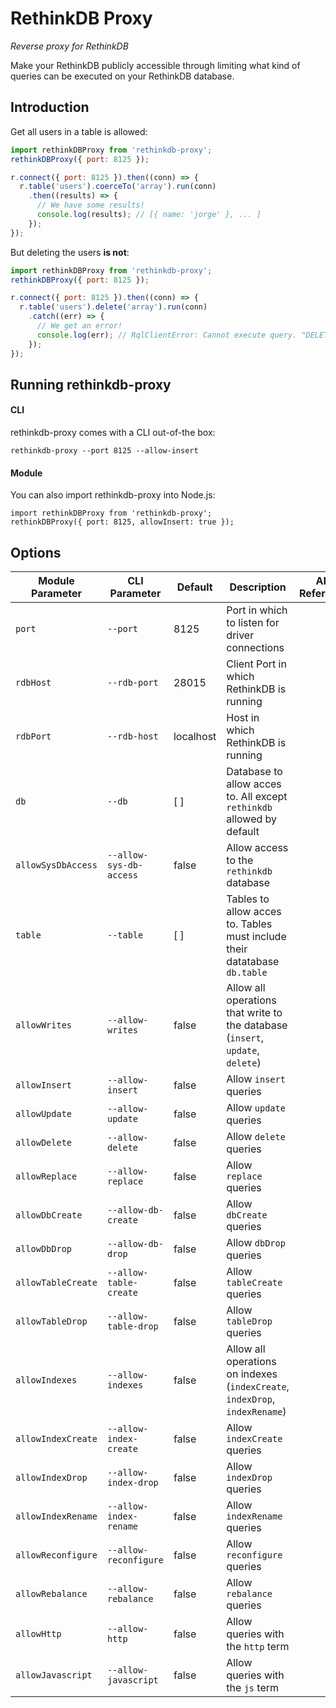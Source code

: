 # RethinkDB Proxy

*Reverse proxy for RethinkDB*

Make your RethinkDB publicly accessible through limiting what kind of queries can be executed on your RethinkDB database.

## Introduction

Get all users in a table is allowed:

```javascript
import rethinkDBProxy from 'rethinkdb-proxy';
rethinkDBProxy({ port: 8125 });

r.connect({ port: 8125 }).then((conn) => {
  r.table('users').coerceTo('array').run(conn)
    .then((results) => {
      // We have some results!
      console.log(results); // [{ name: 'jorge' }, ... ]
    });
});
```
But deleting the users **is not**:

```javascript
import rethinkDBProxy from 'rethinkdb-proxy';
rethinkDBProxy({ port: 8125 });

r.connect({ port: 8125 }).then((conn) => {
  r.table('users').delete('array').run(conn)
    .catch((err) => {
      // We get an error!
      console.log(err); // RqlClientError: Cannot execute query. "DELETE" query not allowed
    });
});
```
## Running rethinkdb-proxy

#### CLI

rethinkdb-proxy comes with a CLI out-of-the box:

```
rethinkdb-proxy --port 8125 --allow-insert
```

#### Module

You can also import rethinkdb-proxy into Node.js:

```
import rethinkDBProxy from 'rethinkdb-proxy';
rethinkDBProxy({ port: 8125, allowInsert: true });
```
## Options

| Module Parameter   | CLI Parameter           | Default   | Description                                                                    | API Reference |
|--------------------|-------------------------|-----------|--------------------------------------------------------------------------------|---------------|
| `port`             | `--port`                | 8125      | Port in which to listen for driver connections                                 |               |
| `rdbHost`          | `--rdb-port`            | 28015     | Client Port in which RethinkDB is running                                      |               |
| `rdbPort`          | `--rdb-host`            | localhost | Host in which RethinkDB is running                                             |               |
| `db`               | `--db`                  | [ ]       | Database to allow acces to. All except `rethinkdb` allowed by default          |               |
| `allowSysDbAccess` | `--allow-sys-db-access` | false     | Allow access to the `rethinkdb` database                                       |               |
| `table`            | `--table`               | [ ]       | Tables to allow acces to. Tables must include their datatabase `db.table`      |               |
| `allowWrites`      | `--allow-writes`        | false     | Allow all operations that write to the database (`insert`, `update`, `delete`) |               |
| `allowInsert`      | `--allow-insert`        | false     | Allow `insert` queries                                                         |               |
| `allowUpdate`      | `--allow-update`        | false     | Allow `update` queries                                                         |               |
| `allowDelete`      | `--allow-delete`        | false     | Allow `delete` queries                                                         |               |
| `allowReplace`     | `--allow-replace`       | false     | Allow `replace` queries                                                        |               |
| `allowDbCreate`    | `--allow-db-create`     | false     | Allow `dbCreate` queries                                                       |               |
| `allowDbDrop`      | `--allow-db-drop`       | false     | Allow `dbDrop` queries                                                         |               |
| `allowTableCreate` | `--allow-table-create`  | false     | Allow `tableCreate` queries                                                    |               |
| `allowTableDrop`   | `--allow-table-drop`    | false     | Allow `tableDrop` queries                                                      |               |
| `allowIndexes`     | `--allow-indexes`       | false     | Allow all operations on indexes (`indexCreate`, `indexDrop`, `indexRename`)    |               |
| `allowIndexCreate` | `--allow-index-create`  | false     | Allow `indexCreate` queries                                                    |               |
| `allowIndexDrop`   | `--allow-index-drop`    | false     | Allow `indexDrop` queries                                                      |               |
| `allowIndexRename` | `--allow-index-rename`  | false     | Allow `indexRename` queries                                                    |               |
| `allowReconfigure` | `--allow-reconfigure`   | false     | Allow `reconfigure` queries                                                    |               |
| `allowRebalance`   | `--allow-rebalance`     | false     | Allow `rebalance` queries                                                      |               |
| `allowHttp`        | `--allow-http`          | false     | Allow queries with the `http` term                                             |               |
| `allowJavascript`  | `--allow-javascript`    | false     | Allow queries with the `js` term                                               |               |
